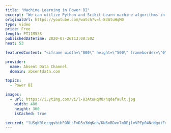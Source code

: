 ```yaml
---
title: "Machine Learning in Power BI"
excerpt: "We can utilize Python and Scikit-Learn machine algorithms in Power with the Run Script option. In this example we will do churn analysis using an classification with the Logistic Regression package from Scikit_learn.  Check me out on LinkedIn   https://www.linkedin.com/in/gaelimholland"
originalUrl: https://youtube.com/watch?v=l-83AtuHqM0
type: video
price: Free
length: PT11M53S
publishedDateTime: 2020-07-26T13:08:50Z
heat: 53

featuredContent: "<iframe width=\"800\" height=\"500\" frameborder=\"0\" src=\"https://www.youtube.com/embed/l-83AtuHqM0\" allow=\"accelerometer; autoplay; encrypted-media; gyroscope; picture-in-picture\" allowfullscreen></iframe>"

provider:
  name: Absent Data Channel
  domain: absentdata.com

topics:
  - Power BI

images:
  - url: https://i.ytimg.com/vi/l-83AtuHqM0/hqdefault.jpg
    width: 480
    height: 360
    isCached: true

secured: "lUSgK0lezqgvbibPODLsFvD3u3WqKeh/KN6xBDvn7mDEjlvVPEp04NcNgxiFxqREqFClNIgW1/JoT5VpiHrSx5pkV8ti8RXiHa5WxsXm9TSnyLYPNvBmaUJN/WkfPDIhsvdNVuOL3eUJf3ukJVGJGAiJc3nKNArdRR1S2D606NE+Mce6OzIVjHtG3Matwgv5babYTGK0GI8V6NFs78wf3Jj80HT27odm5pmJ28B3SP7/hygoSSu8V0azIOyLoP2cWAGIUmhOfqJINtSKKO0x9J0ImPYw7Th0ejXq/YteolAiEu7P3hq/pzVqn7LNcMIQryAfeAbHoyeS4kAV83SEdWfiZnV4ib5eIoFllryyVAyswTdG0u3CsFnhniogEhOh0FQrNy9+E1CYNMA0OiDY+BU58Bq7gRseK33ZGeVxR6s=;BFBeHS6JHrz6chr5Qd4ywQ=="
---
```


